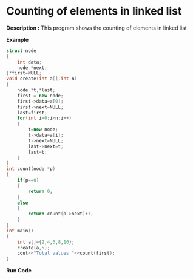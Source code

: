 # Counting of elements in linked list

**Description :** This program shows the counting of elements in linked list

**Example**

```cpp
struct node
{
	int data;
	node *next;
}*first=NULL;
void create(int a[],int n)
{
	node *t,*last;
	first = new node;
	first->data=a[0];
	first->next=NULL;
	last=first;
	for(int i=0;i<n;i++)
	{
		t=new node;
		t->data=a[i];
		t->next=NULL;
		last->next=t;
		last=t;
	}
}
int count(node *p)
{
	if(p==0)
	{
		return 0;
	}
	else
	{
		return count(p->next)+1;
	}
}
int main()
{
	int a[]={2,4,6,8,10};
	create(a,5);
	cout<<"Total values "<<count(first);
}
```

**Run Code[](https://rextester.com/WOSSBJ62875)**

